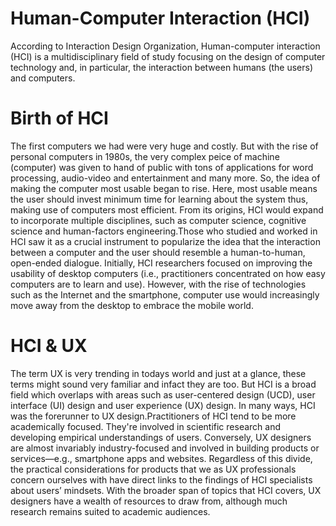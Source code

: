 # Human-Computer Interaction (HCI)
According to Interaction Design Organization, Human-computer interaction (HCI) is a multidisciplinary field of study focusing on the design of computer technology and, in particular, the interaction between humans (the users) and computers. 

# Birth of HCI
The first computers we had were very huge and costly. But with the rise of personal computers in 1980s, the very complex peice of machine (computer) was given to hand of public with tons of applications for word processing, audio-video and entertainment and many more. So, the idea of making the computer most usable began to rise. Here, most usable means the user should invest minimum time for learning about the system thus, making use of computers most efficient.
From its origins, HCI would expand to incorporate multiple disciplines, such as computer science, cognitive science and human-factors engineering.Those who studied and worked in HCI saw it as a crucial instrument to popularize the idea that the interaction between a computer and the user should resemble a human-to-human, open-ended dialogue. Initially, HCI researchers focused on improving the usability of desktop computers (i.e., practitioners concentrated on how easy computers are to learn and use). However, with the rise of technologies such as the Internet and the smartphone, computer use would increasingly move away from the desktop to embrace the mobile world.

# HCI & UX
The term UX is very trending in todays world and just at a glance, these terms might sound very familiar and infact they are too. But HCI is a broad field which overlaps with areas such as user-centered design (UCD), user interface (UI) design and user experience (UX) design. In many ways, HCI was the forerunner to UX design.Practitioners of HCI tend to be more academically focused. They're involved in scientific research and developing empirical understandings of users. Conversely, UX designers are almost invariably industry-focused and involved in building products or services—e.g., smartphone apps and websites. Regardless of this divide, the practical considerations for products that we as UX professionals concern ourselves with have direct links to the findings of HCI specialists about users’ mindsets. With the broader span of topics that HCI covers, UX designers have a wealth of resources to draw from, although much research remains suited to academic audiences.